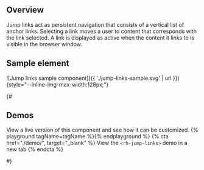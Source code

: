 ## Overview

  Jump links act as persistent navigation that consists of a vertical list of 
  anchor links. Selecting a link moves a user to content that corresponds with 
  the link selected. A link is displayed as active when the content it links to 
  is visible in the browser window.

## Sample element

  ![Jump links sample component]({{ './jump-links-sample.svg' | 
  url }}){style="--inline-img-max-width:128px;"}

{#

## Demos
  View a live version of this component and see how it can be customized.
  {% playground tagName=tagName %}{% endplayground %}
  {% cta href="./demo/", target="_blank" %}
    View the `<rh-jump-links>` demo in a new tab
  {% endcta %}

#}
